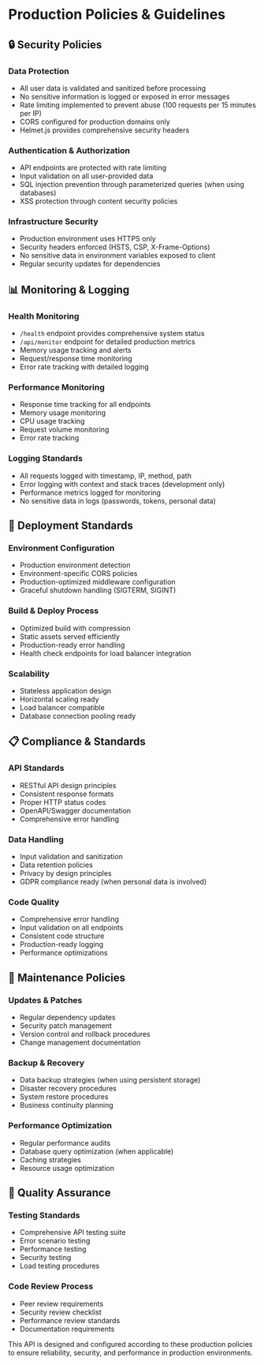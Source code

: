 
# Production Policies & Guidelines

## 🔒 Security Policies

### Data Protection
- All user data is validated and sanitized before processing
- No sensitive information is logged or exposed in error messages
- Rate limiting implemented to prevent abuse (100 requests per 15 minutes per IP)
- CORS configured for production domains only
- Helmet.js provides comprehensive security headers

### Authentication & Authorization
- API endpoints are protected with rate limiting
- Input validation on all user-provided data
- SQL injection prevention through parameterized queries (when using databases)
- XSS protection through content security policies

### Infrastructure Security
- Production environment uses HTTPS only
- Security headers enforced (HSTS, CSP, X-Frame-Options)
- No sensitive data in environment variables exposed to client
- Regular security updates for dependencies

## 📊 Monitoring & Logging

### Health Monitoring
- `/health` endpoint provides comprehensive system status
- `/api/monitor` endpoint for detailed production metrics
- Memory usage tracking and alerts
- Request/response time monitoring
- Error rate tracking with detailed logging

### Performance Monitoring
- Response time tracking for all endpoints
- Memory usage monitoring
- CPU usage tracking
- Request volume monitoring
- Error rate tracking

### Logging Standards
- All requests logged with timestamp, IP, method, path
- Error logging with context and stack traces (development only)
- Performance metrics logged for monitoring
- No sensitive data in logs (passwords, tokens, personal data)

## 🚀 Deployment Standards

### Environment Configuration
- Production environment detection
- Environment-specific CORS policies
- Production-optimized middleware configuration
- Graceful shutdown handling (SIGTERM, SIGINT)

### Build & Deploy Process
- Optimized build with compression
- Static assets served efficiently
- Production-ready error handling
- Health check endpoints for load balancer integration

### Scalability
- Stateless application design
- Horizontal scaling ready
- Load balancer compatible
- Database connection pooling ready

## 📋 Compliance & Standards

### API Standards
- RESTful API design principles
- Consistent response formats
- Proper HTTP status codes
- OpenAPI/Swagger documentation
- Comprehensive error handling

### Data Handling
- Input validation and sanitization
- Data retention policies
- Privacy by design principles
- GDPR compliance ready (when personal data is involved)

### Code Quality
- Comprehensive error handling
- Input validation on all endpoints
- Consistent code structure
- Production-ready logging
- Performance optimizations

## 🔧 Maintenance Policies

### Updates & Patches
- Regular dependency updates
- Security patch management
- Version control and rollback procedures
- Change management documentation

### Backup & Recovery
- Data backup strategies (when using persistent storage)
- Disaster recovery procedures
- System restore procedures
- Business continuity planning

### Performance Optimization
- Regular performance audits
- Database query optimization (when applicable)
- Caching strategies
- Resource usage optimization

## 🎯 Quality Assurance

### Testing Standards
- Comprehensive API testing suite
- Error scenario testing
- Performance testing
- Security testing
- Load testing procedures

### Code Review Process
- Peer review requirements
- Security review checklist
- Performance review standards
- Documentation requirements

This API is designed and configured according to these production policies to ensure reliability, security, and performance in production environments.
